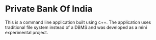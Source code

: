 # Private Bank Of India
This is a command line application built using c++. The application uses traditional file system instead of a DBMS and was developed as a mini experimental project.

